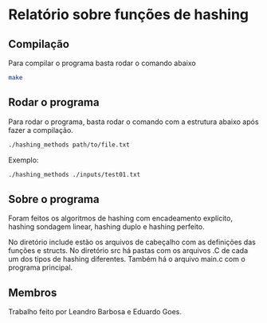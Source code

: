 # Relatório sobre funções de hashing

## Compilação

Para compilar o programa basta rodar o comando abaixo

```bash
make
```

## Rodar o programa

Para rodar o programa, basta rodar o comando com a estrutura abaixo após fazer a compilação. 

```bash
./hashing_methods path/to/file.txt
```

Exemplo:
```bash
./hashing_methods ./inputs/test01.txt
```

## Sobre o programa

Foram feitos os algoritmos de hashing com encadeamento explícito, hashing sondagem linear, hashing duplo e hashing perfeito. 

No diretório include estão os arquivos de cabeçalho com as definições das funções e structs. No diretório src há pastas com os arquivos .C de cada um dos tipos de hashing diferentes. Também há o arquivo main.c com o programa principal. 



## Membros

Trabalho feito por Leandro Barbosa e Eduardo Goes. 